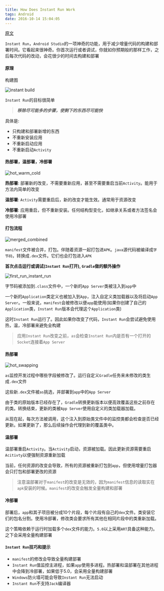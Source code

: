 ```yaml
---
title: How Does Instant Run Work
tags: Android
date: 2016-10-14 15:04:05
---
```



[原文](https://medium.com/google-developers/instant-run-how-does-it-work-294a1633367f#.89kk542oe)

``Instant Run``，``Android Studio``的一项神奇的功能，用于减少增量代码的构建和部署时间。它看起来很神奇。你首次运行或者调试，你就如你预期般的那样工作，之后每次代码的改动，会花很少的时间去构建和部署

#### 原理

构建图

![instant build](./instant_run_build.png) 


``Instant Run``的目标很简单

> ***移除尽可能多的步骤，使剩下的东西尽可能快***

具体是:

* 只构建和部署新增的东西
* 不重新安装应用
* 不重新启动应用
* 不重新启动``Activity``

#### 热部署，温部署，冷部署

![hot_warm_cold](./hot_warm_cold.png)

**热部署**: 部署新的改变，不需要重新应用，甚至不需要重启当前``Activity``。能用于方法内简单的改变

**温部署**: ``Activity``需要重启后，新的改变才能生效。通常用于资源改变

**冷部署**: 应用重启，但不重新安装。任何结构型变化，如继承关系或者方法签名会使用冷部署

#### 打包流程

![merged_combined](./merged_combined.png)

``manifest``文件被合并，打包。伴随着资源一起打包进``APK``。``java``源代码被编译成``字节码``，转换成``.dex``文件。它们也会打包进入``APK``

**首次点击运行或调试(``Instant Run``打开), ``Gradle``做的额外操作**

![first_run_instant_run](./first_run_instant_run.png) 

字节码被添加到``.class``文件中，一个新的``App Server``类被注入到``app``中

一个新的``Application``类定义也被加入到``App``，注入自定义类加载器以及将启动``App Server``。一般来说，``manifest``会被修改以便``app``能使用(如果你创建了自己的``Application``类，``Instant Run``版本会代理这个``Application``类)

这时``Instant Run``运行了。因此如果你改变了代码，``Instant Run``会尝试避免使用热，温，冷部署来避免全构建

>应用``Instant Run``改变之前，``as``会检查``Instant Run``内是否有一个打开的``Socket``连接着``App Server``

#### 热部署

![hot_swapping](./hot_swapping.png)

``as``监控开发过程中哪些字段被修改了。运行自定义``Gradle``任务来未修改的类生成``.dex``文件

这些新``.dex``文件被``as``挑选，并部署到``app``中的``App Server``

由于类的原始版本已经存在了，``Gradle``转换更新版本以便高效覆盖这些之前存在的类。转换结束，更新的类被``App Server``使用自定义的类加载器加载。

从现在起，每次方法被调用，这个注入到原始类文件中的监控类都会检查是否已经更新。如果更新了，那么后续操作会代理到新的覆盖类中。

#### 温部署

温部署重启``Activity``。当``Activity``启动，资源被加载。因此更新资源需要重启``Acitivty``以便强制资源重新加载

当前，任何资源的改变会导致，所有的资源被重新打包到``app``，但使用增量打包器会只打包和部署更改的资源

>注意温部署对于``manifest``的改变是无效的，因为``manifest``信息的读取实在``apk``安装的时候。``manifest``的改变会触发全量构建和部署


#### 冷部署
部署后，``app``和其子项目被分成10个片段，每个片段有自己的``dex``文件。类安装它们的包名分割。使用冷部署，修改类会要求所有其他在相同片段中的类重新加载。

这个策略依赖于运行时加载多个``dex``文件的能力。``5.0``以上采用``ART``具备这种能力。之下会采用全量构建部署

#### ``Instant Run``技巧和提示

* ``manifest``的修改会导致全量构建部署
* ``Instant Run``值监控主进程，如果``app``使用多进程。热部署和温部署在其他进程中会降到冷部署，如果低于5.0，会采用全量构建部署
* ``Windows``防火墙可能会导致``Instant Run``无法启动
* ``Instant Run``不支持``Jack``编译器

